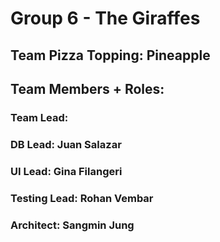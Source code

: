 # Group 6 - The Giraffes
## Team Pizza Topping: Pineapple
## Team Members + Roles:
### Team Lead:
### DB Lead:  Juan Salazar
### UI Lead: Gina Filangeri
### Testing Lead: Rohan Vembar
### Architect: Sangmin Jung
